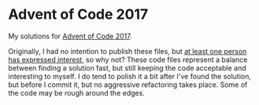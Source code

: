 # Advent of Code 2017

My solutions for [Advent of Code 2017](https://adventofcode.com/2017).

Originally, I had no intention to publish these files, but [at least one person has expressed interest](https://twitter.com/michielrutting/status/936892474433216512), so why not? These code files represent a balance between finding a solution fast, but still keeping the code acceptable and interesting to myself. I do tend to polish it a bit after I've found the solution, but before I commit it, but no aggressive refactoring takes place. Some of the code may be rough around the edges.
